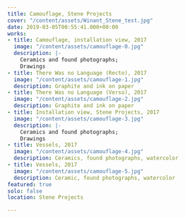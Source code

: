 ```yaml
---
title: Camouflage, Stene Projects
cover: "/content/assets/Winant_Stene_test.jpg"
date: 2019-03-05T00:55:41.000+00:00
works:
- title: Camouflage, installation view, 2017
  image: "/content/assets/camouflage-0.jpg"
  description: |-
    Ceramics and found photographs;
    Drawings
- title: There Was no Language (Recto), 2017
  image: "/content/assets/camouflage-1.jpg"
  description: Graphite and ink on paper
- title: There Was no Language (Verso), 2017
  image: "/content/assets/camouflage-2.jpg"
  description: Graphite and ink on paper
- title: Installation view, Stene Projects, 2017
  image: "/content/assets/camouflage-3.jpg"
  description: |-
    Ceramics and found photographs;
    Drawings
- title: Vessels, 2017
  image: "/content/assets/camouflage-4.jpg"
  description: Ceramics, found photographs, watercolor
- title: Vessels, 2017
  image: "/content/assets/camouflage-5.jpg"
  description: Ceramic, found photographs, watercolor
featured: true
solo: false
location: Stene Projects

---
```

